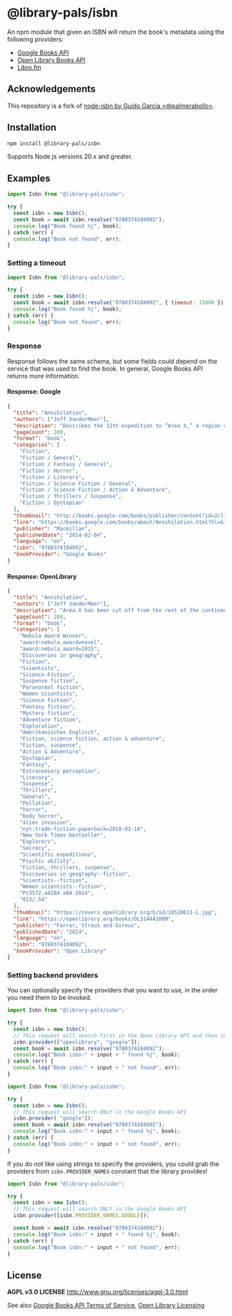 # @library-pals/isbn

An npm module that given an ISBN will return the book's metadata using the
following providers:

- [Google Books API](https://developers.google.com/books/)
- [Open Library Books API](https://openlibrary.org/dev/docs/api/books)
- [Libro.fm](https://libro.fm/explore)

## Acknowledgements

This repository is a fork of
[node-isbn by Guido García <@palmerabollo>](https://github.com/palmerabollo/node-isbn).

## Installation

```bash
npm install @library-pals/isbn
```

Supports Node.js versions 20.x and greater.

## Examples

```javascript
import Isbn from "@library-pals/isbn";

try {
  const isbn = new Isbn();
  const book = await isbn.resolve("9780374104092");
  console.log("Book found %j", book);
} catch (err) {
  console.log("Book not found", err);
}
```

### Setting a timeout

```javascript
import Isbn from "@library-pals/isbn";

try {
  const isbn = new Isbn();
  const book = await isbn.resolve("9780374104092", { timeout: 15000 });
  console.log("Book found %j", book);
} catch (err) {
  console.log("Book not found", err);
}
```

### Response

Response follows the same schema, but some fields could depend on the service
that was used to find the book. In general, Google Books API returns more
information.

#### Response: Google

<!-- google 9780374104092 -->

```json
{
  "title": "Annihilation",
  "authors": ["Jeff VanderMeer"],
  "description": "Describes the 12th expedition to “Area X,” a region cut off from the continent for decades, by a group of intrepid women scientists who try to ignore the high mortality rates of those on the previous 11 missions. Original. 75,000 first printing.",
  "pageCount": 209,
  "format": "book",
  "categories": [
    "Fiction",
    "Fiction / General",
    "Fiction / Fantasy / General",
    "Fiction / Horror",
    "Fiction / Literary",
    "Fiction / Science Fiction / General",
    "Fiction / Science Fiction / Action & Adventure",
    "Fiction / Thrillers / Suspense",
    "Fiction / Dystopian"
  ],
  "thumbnail": "http://books.google.com/books/publisher/content?id=2cl7AgAAQBAJ&printsec=frontcover&img=1&zoom=6&edge=curl&source=gbs_api",
  "link": "https://books.google.com/books/about/Annihilation.html?hl=&id=2cl7AgAAQBAJ",
  "publisher": "Macmillan",
  "publishedDate": "2014-02-04",
  "language": "en",
  "isbn": "9780374104092",
  "bookProvider": "Google Books"
}
```

#### Response: OpenLibrary

<!-- openlibrary 9780374104092 -->

```json
{
  "title": "Annihilation",
  "authors": ["Jeff VanderMeer"],
  "description": "Area X has been cut off from the rest of the continent for decades. Nature has reclaimed the last vestiges of human civilization. The twelfth expedition arrives expecting the unexpected, and Area X delivers. They discover a massive topographic anomaly and life-forms that surpass understanding. But it's the surprises that came across the border with them, and the secrets the expedition members are keeping from one another that change everything.",
  "pageCount": 208,
  "format": "book",
  "categories": [
    "Nebula Award Winner",
    "award:nebula_award=novel",
    "award:nebula_award=2015",
    "Discoveries in geography",
    "Fiction",
    "Scientists",
    "Science-Fiction",
    "Suspense fiction",
    "Paranormal fiction",
    "Women scientists",
    "Science fiction",
    "Fantasy fiction",
    "Mystery fiction",
    "Adventure fiction",
    "Exploration",
    "Amerikanisches Englisch",
    "Fiction, science fiction, action & adventure",
    "Fiction, suspense",
    "Action & Adventure",
    "Dystopian",
    "Fantasy",
    "Extrasensory perception",
    "Literary",
    "Suspense",
    "Thrillers",
    "General",
    "Pollution",
    "horror",
    "body horror",
    "alien invasion",
    "nyt:trade-fiction-paperback=2018-03-18",
    "New York Times bestseller",
    "Explorers",
    "Secrecy",
    "Scientific expeditions",
    "Psychic ability",
    "Fiction, thrillers, suspense",
    "Discoveries in geography--fiction",
    "Scientists--fiction",
    "Women scientists--fiction",
    "Ps3572.a4284 a84 2014",
    "813/.54"
  ],
  "thumbnail": "https://covers.openlibrary.org/b/id/10520611-L.jpg",
  "link": "https://openlibrary.org/books/OL31444108M",
  "publisher": "Farrar, Straus and Giroux",
  "publishedDate": "2014",
  "language": "en",
  "isbn": "9780374104092",
  "bookProvider": "Open Library"
}
```

### Setting backend providers

You can optionally specify the providers that you want to use, in the order you
need them to be invoked.

```javascript
import Isbn from "@library-pals/isbn";

try {
  const isbn = new Isbn();
  // This request will search first in the Open Library API and then in the Google Books API
  isbn.provider(["openlibrary", "google"]);
  const book = await isbn.resolve("9780374104092");
  console.log("Book isbn:" + input + " found %j", book);
} catch (err) {
  console.log("Book isbn:" + input + " not found", err);
}
```

```javascript
import Isbn from "@library-pals/isbn";

try {
  const isbn = new Isbn();
  // This request will search ONLY in the Google Books API
  isbn.provider( "google"]);
  const book = await isbn.resolve("9780374104092");
  console.log("Book isbn:" + input + " found %j", book);
} catch (err) {
  console.log("Book isbn:" + input + " not found", err);
}
```

If you do not like using strings to specify the providers, you could grab the
providers from `isbn.PROVIDER_NAMES` constant that the library provides!

```javascript
import Isbn from "@library-pals/isbn";

try {
  const isbn = new Isbn();
  // This request will search ONLY in the Google Books API
  isbn.provider([isbn.PROVIDER_NAMES.GOOGLE]);

  const book = await isbn.resolve("9780374104092");
  console.log("Book isbn:" + input + " found %j", book);
} catch (err) {
  console.log("Book isbn:" + input + " not found", err);
}
```

## License

**AGPL v3.0 LICENSE** http://www.gnu.org/licenses/agpl-3.0.html

See also
[Google Books API Terms of Service](https://developers.google.com/books/terms),
[Open Library Licensing](https://openlibrary.org/developers/licensing)
